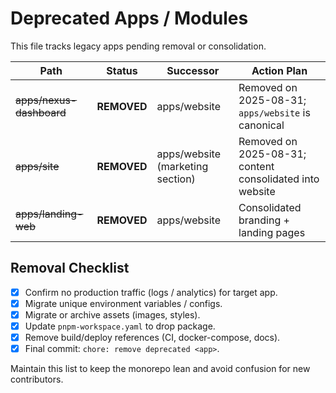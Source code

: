 # Deprecated Apps / Modules

This file tracks legacy apps pending removal or consolidation.

| Path | Status | Successor | Action Plan |
|------|--------|-----------|-------------|
| ~~apps/nexus-dashboard~~ | **REMOVED** | apps/website | Removed on 2025-08-31; `apps/website` is canonical |
| ~~apps/site~~ | **REMOVED** | apps/website (marketing section) | Removed on 2025-08-31; content consolidated into website |
| ~~apps/landing-web~~ | **REMOVED** | apps/website | Consolidated branding + landing pages |

## Removal Checklist
- [x] Confirm no production traffic (logs / analytics) for target app.
- [x] Migrate unique environment variables / configs.
- [x] Migrate or archive assets (images, styles).
- [x] Update `pnpm-workspace.yaml` to drop package.
- [x] Remove build/deploy references (CI, docker-compose, docs).
- [x] Final commit: `chore: remove deprecated <app>`.

Maintain this list to keep the monorepo lean and avoid confusion for new contributors.
